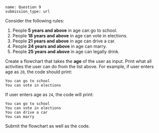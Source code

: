 ```ngMeta
name: Question 9
submission_type: url
```

Consider the following rules:

1. People **5 years and above** in age can go to school.
2. People **18 years and above** in age can vote in elections.
3. People **21 years and above** in age can drive a car.
4. People **24 years and above** in age can marry.
5. People **25 years and above** in age can legally drink.

Create a flowchart that takes the **age** of the user as input. Print what all activities the user can do from the list above. For example, if user enters age as `20`, the code should print:

```
You can go to school
You can vote in elections
```

If user enters age as `24`, the code will print:

```
You can go to school
You can vote in elections
You can drive a car
You can marry
```

Submit the flowchart as well as the code.
